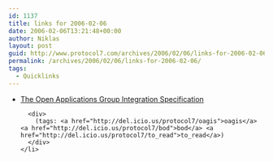 ```yaml
---
id: 1137
title: links for 2006-02-06
date: 2006-02-06T13:21:48+00:00
author: Niklas
layout: post
guid: http://www.protocol7.com/archives/2006/02/06/links-for-2006-02-06/
permalink: /archives/2006/02/06/links-for-2006-02-06/
tags:
  - Quicklinks
---
```

<div class='microid-337aad20e84187625ce2c03db565d4d8816eec42'>
  <ul>
    <li>
      <div>
        <a href="http://www-128.ibm.com/developerworks/xml/library/x-oagis/">The Open Applications Group Integration Specification</a>
      </div>
      
      <div>
        (tags: <a href="http://del.icio.us/protocol7/oagis">oagis</a> <a href="http://del.icio.us/protocol7/bod">bod</a> <a href="http://del.icio.us/protocol7/to_read">to_read</a>)
      </div>
    </li>
  </ul>
</div>
